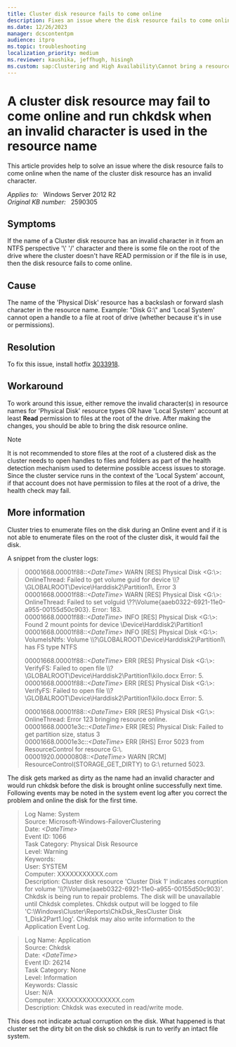 ```yaml
---
title: Cluster disk resource fails to come online
description: Fixes an issue where the disk resource fails to come online when the name of the cluster disk resource has an invalid character.
ms.date: 12/26/2023
manager: dcscontentpm
audience: itpro
ms.topic: troubleshooting
localization_priority: medium
ms.reviewer: kaushika, jeffhugh, hisingh
ms.custom: sap:Clustering and High Availability\Cannot bring a resource online, csstroubleshoot
---
```

# A cluster disk resource may fail to come online and run chkdsk when an invalid character is used in the resource name

This article provides help to solve an issue where the disk resource fails to come online when the name of the cluster disk resource has an invalid character.

_Applies to:_ &nbsp; Windows Server 2012 R2  
_Original KB number:_ &nbsp; 2590305

## Symptoms

If the name of a Cluster disk resource has an invalid character in it from an NTFS perspective '\\' '/' character and there is some file on the root of the drive where the cluster doesn't have READ permission or if the file is in use, then the disk resource fails to come online.

## Cause

The name of the 'Physical Disk' resource has a backslash or forward slash character in the resource name. Example: "Disk G:\\" and 'Local System' cannot open a handle to a file at root of drive (whether because it's in use or permissions).

## Resolution

To fix this issue, install hotfix [3033918](https://support.microsoft.com/kb/3033918).

## Workaround  

To work around this issue, either remove the invalid character(s) in resource names for 'Physical Disk' resource types OR have 'Local System' account at least **Read** permission to files at the root of the drive. After making the changes, you should be able to bring the disk resource online.  

> [!NOTE]
> It is not recommended to store files at the root of a clustered disk as the cluster needs to open handles to files and folders as part of the health detection mechanism used to determine possible access issues to storage. Since the cluster service runs in the context of the 'Local System' account, if that account does not have permission to files at the root of a drive, the health check may fail.  

## More information

Cluster tries to enumerate files on the disk during an Online event and if it is not able to enumerate files on the root of the cluster disk, it would fail the disk.  

A snippet from the cluster logs:  

> 00001668.00001f88::*\<DateTime>* WARN [RES] Physical Disk <G:\\>: OnlineThread: Failed to get volume guid for device \\\\?\\GLOBALROOT\\Device\\Harddisk2\\Partition1\\. Error 3  
00001668.00001f88::*\<DateTime>* WARN [RES] Physical Disk <G:\\>: OnlineThread: Failed to set volguid \\??\\Volume{aaeb0322-6921-11e0-a955-00155d50c903}. Error: 183.  
00001668.00001f88::*\<DateTime>* INFO [RES] Physical Disk <G:\\>: Found 2 mount points for device \\Device\\Harddisk2\\Partition1  
00001668.00001f88::*\<DateTime>* INFO [RES] Physical Disk <G:\\>: VolumeIsNtfs: Volume \\\\?\\GLOBALROOT\\Device\\Harddisk2\\Partition1\\ has FS type NTFS  
>
> 00001668.00001f88::*\<DateTime>* ERR [RES] Physical Disk <G:\\>: VerifyFS: Failed to open file \\\\?\\GLOBALROOT\\Device\\Harddisk2\\Partition1\\kilo.docx Error: 5.  
00001668.00001f88::*\<DateTime>* ERR [RES] Physical Disk <G:\\>: VerifyFS: Failed to open file \\\\?\\GLOBALROOT\\Device\\Harddisk2\\Partition1\\kilo.docx Error: 5.
>
> 00001668.00001f88::*\<DateTime>* ERR [RES] Physical Disk <G:\\>: OnlineThread: Error 123 bringing resource online.  
00001668.00001e3c::*\<DateTime>* ERR [RES] Physical Disk: Failed to get partition size, status 3  
00001668.00001e3c::*\<DateTime>* ERR [RHS] Error 5023 from ResourceControl for resource G:\\.  
00001920.00000808::*\<DateTime>* WARN [RCM] ResourceControl(STORAGE_GET_DIRTY) to G:\\ returned 5023.  

The disk gets marked as dirty as the name had an invalid character and would run chkdsk before the disk is brought online successfully next time. Following events may be noted in the system event log after you correct the problem and online the disk for the first time.  

> Log Name: System  
Source: Microsoft-Windows-FailoverClustering  
Date: *\<DateTime>*  
Event ID: 1066  
Task Category: Physical Disk Resource  
Level: Warning  
Keywords:  
User: SYSTEM  
Computer: XXXXXXXXXXX.com  
Description: Cluster disk resource 'Cluster Disk 1' indicates corruption for volume '\\\\?\\Volume{aaeb0322-6921-11e0-a955-00155d50c903}'. Chkdsk is being run to repair problems. The disk will be unavailable until Chkdsk completes. Chkdsk output will be logged to file 'C:\\Windows\\Cluster\\Reports\\ChkDsk_ResCluster Disk 1_Disk2Part1.log'. Chkdsk may also write information to the Application Event Log.

> Log Name: Application  
Source: Chkdsk  
Date: *\<DateTime>*  
Event ID: 26214  
Task Category: None  
Level: Information  
Keywords: Classic  
User: N/A  
Computer: XXXXXXXXXXXXXXX.com  
Description: Chkdsk was executed in read/write mode.

This does not indicate actual corruption on the disk. What happened is that cluster set the dirty bit on the disk so chkdsk is run to verify an intact file system.
